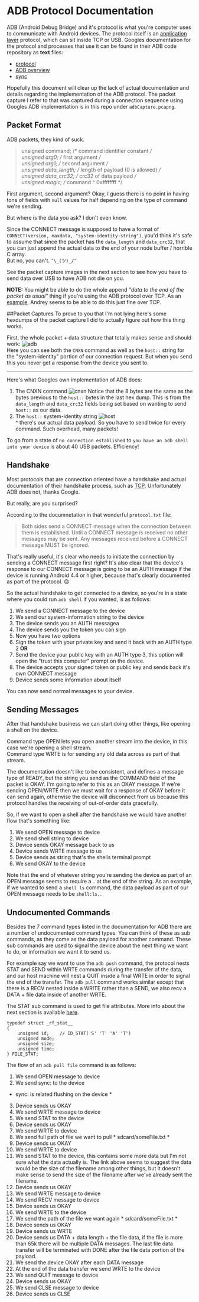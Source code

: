 # ADB Protocol Documentation
ADB (Android Debug Bridge) and it's protocol is what you're computer uses to communicate with Android devices.  The protocol itself is an [application layer](https://en.wikipedia.org/wiki/Application_layer) protocol, which can sit inside TCP or USB.  Googles documentation for the protocol and processes that use it can be found in their ADB code repository as **text** files:
* [protocol](https://android.googlesource.com/platform/system/core/+/master/adb/protocol.txt)
* [ADB overview](https://android.googlesource.com/platform/system/core/+/master/adb/OVERVIEW.TXT)
* [sync](https://android.googlesource.com/platform/system/core/+/master/adb/SYNC.TXT)

Hopefully this document will clear up the lack of actual documentation and details regarding the implementation of the ADB protocol.
The packet capture I refer to that was captured during a connection sequence using Googles ADB implementation is in this repo under `adbCapture.pcapng`.

## Packet Format
ADB packets, they kind of suck.  
>   unsigned command;       /* command identifier constant        */  
    unsigned arg0;          /* first argument                   */  
    unsigned arg1;          /* second argument                  */  
    unsigned data_length;   /* length of payload (0 is allowed) */  
    unsigned data_crc32;    /* crc32 of data payload            */  
    unsigned magic;         /* command ^ 0xffffffff             */
    
First argument, second argument? Okay, I guess there is no point in having tons of fields with `null` values for half depending on the type of command we're sending.  

But where is the data you ask?  I don't even know. 

Since the CONNECT message is supposed to have a format of `CONNECT(version, maxdata, "system-identity-string")`, you'd think it's safe to assume that since the packet has the `data_length` and `data_crc32`, that you can just append the actual data to the end of your node buffer / horrible C array.  
But no, you can't. `¯\_(ツ)_/¯`  

See the packet capture images in the next section to see how you have to send data over USB to have ADB not die on you.  

**NOTE:** You might be able to do the whole append *"data to the end of the packet as usual"* thing if you're using the ADB protocol over TCP.  As an [example](https://github.com/sidorares/node-adbhost), Andrey seems to be able to do this just fine over TCP.

##Packet Captures
To prove to you that I'm not lying here's some hexdumps of the packet capture I did to actually figure out how this thing works. 

First, the whole packet + data structure that totally makes sense and should work: 
![adb](https://github.com/cstyan/adbDocumentation/raw/master/images/cnxnHost.png)  
Here you can see both the `CNXN` command as well as the `host::` string for the "system-identity" portion of our connection request.  But when you send this you never get a response from the device you sent to.  

---

Here's what Googles own implementation of ADB does:  
 
1. The CNXN command ![cnxn](https://github.com/cstyan/adbDocumentation/raw/master/images/googleCNXN.jpg) Notice that the 8 bytes are the same as the bytes previous to the `host::` bytes in the last hex dump.  This is from the `data_length` and `data_crc32` fields being set based on wanting to send `host::` as our data.    
2. The `host::` system-identity string ![host](https://github.com/cstyan/adbDocumentation/raw/master/images/googleHost.png)  
^ there's our actual data payload.  So you have to send twice for every command.  Such overhead, many packets!

To go from a state of `no connection established` to `you have an adb shell into your device` is about 40 USB packets. Efficiency!

## Handshake
Most protocols that are connection oriented have a handshake and actual documentation of their handshake process, such as [TCP](https://en.wikipedia.org/wiki/Transmission_Control_Protocol#Connection_establishment).  Unfortunately ADB does not, thanks Google.  

But really, are you surprised?

According to the documnetation in that wonderful `protocol.txt` file:
> Both sides send a CONNECT message when the connection between them is
established.  Until a CONNECT message is received no other messages may
be sent.  Any messages received before a CONNECT message MUST be ignored.

That's really useful, it's clear who needs to initiate the connection by sending a CONNECT message first right?  It's also clear that the device's response to our CONNECT message is going to be an AUTH message if the device is running Android 4.4 or higher, because that's clearly documented as part of the protocol. :angry: 

So the actual handshake to get connected to a device, so you're in a state where you could run `adb shell` if you wanted, is as follows:

1. We send a CONNECT message to the device
2. We send our system-information string to the device
3. The device sends you an AUTH messagea
4. The device sends you the token you can sign
5. Now you have two options
  1. Sign the token with your private key and send it back with an AUTH type 2 **OR**
  2. Send the device your public key with an AUTH type 3, this option will open the "trust this computer" prompt on the device.
6. The device accepts your signed token or public key and sends back it's own CONNECT message
7. Device sends some information about itself

You can now send normal messages to your device.

## Sending Messages
After that handshake business we can start doing other things, like opening a shell on the device.

Command type OPEN lets you open another stream into the device, in this case we're opening a shell stream.  
Command type WRTE is for sending any old data across as part of that stream.

The documentation doesn't like to be consistent, and defines a message type of READY, but the string you send 
as the COMMAND field of the packet is OKAY.
I'm going to refer to this as an OKAY message.  If we're sending OPEN/WRTE then we must wait for a response of OKAY
before it can send again, otherwise the device will disconnect from us because this protocol handles the receiving of
out-of-order data gracefully.

So, if we want to open a shell after the handshake we would have another flow that's something like:

1. We send OPEN message to device
2. We send shell string to device
3. Device sends OKAY message back to us
4. Device sends WRTE message to us
5. Device sends as string that's the shells terminal prompt
6. We send OKAY to the device

Note that the end of whatever string you're sending the device as part of an OPEN
message seems to require a `.` at the end of the string.  As an example, if we
wanted to send a `shell ls` command, the data payload as part of our OPEN message
needs to be `shell:ls.`.

## Undocumented Commands
Besides the 7 command types listed in the documentation for ADB there are a number of
undocumented command types.  You can think of these as sub commands, as they come as
the data payload for another command.  These sub commands are used to signal the device 
about the next thing we want to do, or information we want it to send us.

For example say we want to use the `adb push` command, the protocol nests STAT
and SEND within WRTE commands during the transfer of the data, and our host machine
will nest a QUIT inside a final WRTE in order to signal the end of the transfer.
The `adb pull` command works similar except that there is a RECV nested inside a WRITE
rather than a SEND, we also recv a DATA + file data inside of another WRTE.

The STAT sub command is used to get file attributes.  More info about the next
section is available [here](http://blogs.kgsoft.co.uk/2013_03_15_prg.htm).
```
typedef struct _rf_stat__ 
{
    unsigned id;    // ID_STAT('S' 'T' 'A' 'T')
    unsigned mode;
    unsigned size;
    unsigned time;
} FILE_STAT;
```

The flow of an `adb pull file` command is as follows:

1. We send OPEN message to device
2. We send sync: to the device 
* sync: is related flushing on the device *
3. Device sends us OKAY
4. We send WRTE message to device
5. We send STAT to the device
6. Device sends us OKAY
7. We send WRTE to device
8. We send full path of file we want to pull * sdcard/someFile.txt *
9. Device sends us OKAY
10. We send WRTE to device
11. We send STAT to the device, this contains some more data but I'm not sure
what the data actually is.  The link above seems to suggest the data would be
the size of the filename among other things, but it doesn't make sense to send
the size of the filename after we've already sent the filename.
12. Device sends us OKAY
13. We send WRTE message to device
14. We send RECV message to device
15. Device sends us OKAY
16. We send WRTE to the device
17. We send the path of the file we want again * sdcard/someFile.txt *
18. Device sends us OKAY
19. Device sends us WRTE
20. Device sends us DATA + data length + the file data, if the file is more than 
65k there will be multiple DATA messages.  The last file data transfer will be 
terminated with DONE after the file data portion of the payload.
21. We send the device OKAY after each DATA message
22. At the end of the data transfer we send WRTE to the device
23. We send QUIT message to device
24. Device sends us OKAY
25. We send CLSE message to device
26. Device sends us CLSE
